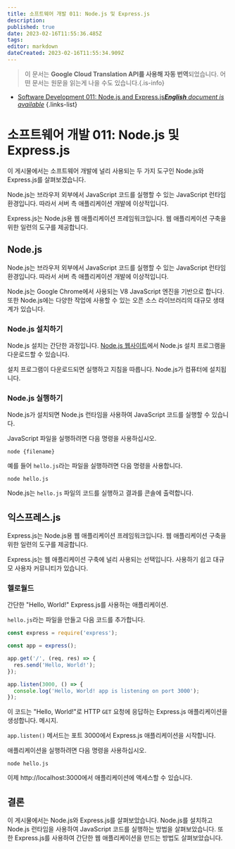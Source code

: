 ```yaml
---
title: 소프트웨어 개발 011: Node.js 및 Express.js
description: 
published: true
date: 2023-02-16T11:55:36.485Z
tags: 
editor: markdown
dateCreated: 2023-02-16T11:55:34.909Z
---
```


> 이 문서는 **Google Cloud Translation API를 사용해 자동 번역**되었습니다.
어떤 문서는 원문을 읽는게 나을 수도 있습니다.{.is-info}



- [Software Development 011: Node.js and Express.js***English** document is available*](/en/Knowledge-base/Software-Development/Learning/software-development-011-node-js-and-express-js)
{.links-list}


# 소프트웨어 개발 011: Node.js 및 Express.js

이 게시물에서는 소프트웨어 개발에 널리 사용되는 두 가지 도구인 Node.js와 Express.js를 살펴보겠습니다.

Node.js는 브라우저 외부에서 JavaScript 코드를 실행할 수 있는 JavaScript 런타임 환경입니다. 따라서 서버 측 애플리케이션 개발에 이상적입니다.

Express.js는 Node.js용 웹 애플리케이션 프레임워크입니다. 웹 애플리케이션 구축을 위한 일련의 도구를 제공합니다.

## Node.js

Node.js는 브라우저 외부에서 JavaScript 코드를 실행할 수 있는 JavaScript 런타임 환경입니다. 따라서 서버 측 애플리케이션 개발에 이상적입니다.

Node.js는 Google Chrome에서 사용되는 V8 JavaScript 엔진을 기반으로 합니다. 또한 Node.js에는 다양한 작업에 사용할 수 있는 오픈 소스 라이브러리의 대규모 생태계가 있습니다.

### Node.js 설치하기

Node.js 설치는 간단한 과정입니다. [Node.js 웹사이트](https://nodejs.org/en/)에서 Node.js 설치 프로그램을 다운로드할 수 있습니다.

설치 프로그램이 다운로드되면 실행하고 지침을 따릅니다. Node.js가 컴퓨터에 설치됩니다.

### Node.js 실행하기

Node.js가 설치되면 Node.js 런타임을 사용하여 JavaScript 코드를 실행할 수 있습니다.

JavaScript 파일을 실행하려면 다음 명령을 사용하십시오.

```
node {filename}
```

예를 들어 `hello.js`라는 파일을 실행하려면 다음 명령을 사용합니다.

```
node hello.js
```

Node.js는 `hello.js` 파일의 코드를 실행하고 결과를 콘솔에 출력합니다.

## 익스프레스.js

Express.js는 Node.js용 웹 애플리케이션 프레임워크입니다. 웹 애플리케이션 구축을 위한 일련의 도구를 제공합니다.

Express.js는 웹 애플리케이션 구축에 널리 사용되는 선택입니다. 사용하기 쉽고 대규모 사용자 커뮤니티가 있습니다.

### 헬로월드

간단한 "Hello, World!" Express.js를 사용하는 애플리케이션.

`hello.js`라는 파일을 만들고 다음 코드를 추가합니다.

```javascript
const express = require('express');

const app = express();

app.get('/', (req, res) => {
  res.send('Hello, World!');
});

app.listen(3000, () => {
  console.log('Hello, World! app is listening on port 3000');
});
```

이 코드는 "Hello, World!"로 HTTP `GET` 요청에 응답하는 Express.js 애플리케이션을 생성합니다. 메시지.

`app.listen()` 메서드는 포트 3000에서 Express.js 애플리케이션을 시작합니다.

애플리케이션을 실행하려면 다음 명령을 사용하십시오.

```
node hello.js
```

이제 http://localhost:3000에서 애플리케이션에 액세스할 수 있습니다.

## 결론

이 게시물에서는 Node.js와 Express.js를 살펴보았습니다. Node.js를 설치하고 Node.js 런타임을 사용하여 JavaScript 코드를 실행하는 방법을 살펴보았습니다. 또한 Express.js를 사용하여 간단한 웹 애플리케이션을 만드는 방법도 살펴보았습니다.